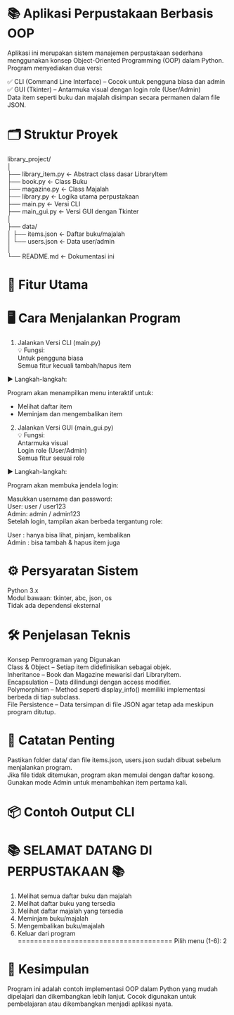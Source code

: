# 📚 Aplikasi Perpustakaan Berbasis OOP  
Aplikasi ini merupakan sistem manajemen perpustakaan sederhana menggunakan konsep Object-Oriented Programming (OOP)   dalam Python. Program menyediakan dua versi:  
  
✅ CLI (Command Line Interface) – Cocok untuk pengguna biasa dan admin  
✅ GUI (Tkinter) – Antarmuka visual dengan login role (User/Admin)  
Data item seperti buku dan majalah disimpan secara permanen dalam file JSON.  
  
# 🗂️ Struktur Proyek  
  
library_project/  
│  
├── library_item.py       ← Abstract class dasar LibraryItem  
├── book.py               ← Class Buku  
├── magazine.py           ← Class Majalah  
├── library.py            ← Logika utama perpustakaan  
├── main.py               ← Versi CLI  
├── main_gui.py           ← Versi GUI dengan Tkinter  
│  
├── data/  
│   ├── items.json        ← Daftar buku/majalah  
│   └── users.json        ← Data user/admin  
│  
└── README.md             ← Dokumentasi ini  
  
# 🧰 Fitur Utama  

  
# 🖥️ Cara Menjalankan Program  
1. Jalankan Versi CLI (main.py)  
💡 Fungsi:  
Untuk pengguna biasa  
Semua fitur kecuali tambah/hapus item  
  
▶️ Langkah-langkah:  

  
Program akan menampilkan menu interaktif untuk:  
  
- Melihat daftar item  
- Meminjam dan mengembalikan item  
  
2. Jalankan Versi GUI (main_gui.py)  
💡 Fungsi:  
Antarmuka visual  
Login role (User/Admin)  
Semua fitur sesuai role  
  
▶️ Langkah-langkah:  

  
Program akan membuka jendela login:  
  
Masukkan username dan password:  
User: user / user123  
Admin: admin / admin123  
Setelah login, tampilan akan berbeda tergantung role:  
  
User : hanya bisa lihat, pinjam, kembalikan  
Admin : bisa tambah & hapus item juga  
  
# ⚙️ Persyaratan Sistem  
Python 3.x  
Modul bawaan: tkinter, abc, json, os  
Tidak ada dependensi eksternal  
  
# 🛠️ Penjelasan Teknis  
Konsep Pemrograman yang Digunakan  
Class & Object – Setiap item didefinisikan sebagai objek.  
Inheritance – Book dan Magazine mewarisi dari LibraryItem.  
Encapsulation – Data dilindungi dengan access modifier.  
Polymorphism – Method seperti display_info() memiliki implementasi berbeda di tiap subclass.  
File Persistence – Data tersimpan di file JSON agar tetap ada meskipun program ditutup.  
  
# 📌 Catatan Penting  
Pastikan folder data/ dan file items.json, users.json sudah dibuat sebelum menjalankan program.  
Jika file tidak ditemukan, program akan memulai dengan daftar kosong.  
Gunakan mode Admin untuk menambahkan item pertama kali.  
  
# 📦 Contoh Output CLI  
  
📚 SELAMAT DATANG DI PERPUSTAKAAN 📚  
======================================  
1. Melihat semua daftar buku dan majalah  
2. Melihat daftar buku yang tersedia  
3. Melihat daftar majalah yang tersedia  
4. Meminjam buku/majalah  
5. Mengembalikan buku/majalah  
6. Keluar dari program  
======================================
Pilih menu (1-6): 2  
  
# 📝 Kesimpulan
Program ini adalah contoh implementasi OOP dalam Python yang mudah dipelajari dan dikembangkan lebih lanjut. Cocok digunakan untuk pembelajaran atau dikembangkan menjadi aplikasi nyata.  